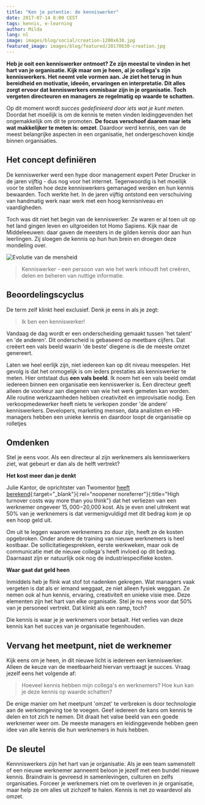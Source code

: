 ```yaml
---
title: "Ken je potentie: de kenniswerker"
date: 2017-07-14 8:00 CEST
tags: kennis, e-learning
author: Milda
lang: nl
image: images/blog/social/creation-1200x630.jpg
featured_image: images/blog/featured/20170630-creation.jpg
---
```


__Heb je ooit een kenniswerker ontmoet? Ze zijn meestal te vinden in het hart van je organisatie. Kijk maar om je heen, al je collega's zijn kenniswerkers. Het neemt vele vormen aan. Je ziet het terug in hun bereidheid en motivatie, ideeën, ervaringen en interpretatie. Dit alles zorgt ervoor dat kenniswerkers onmisbaar zijn in je organisatie. Toch vergeten directeuren en managers ze regelmatig op waarde te schatten.__

Op dit moment wordt *succes gedefinieerd door iets wat je kunt meten*. Doordat het moeilijk is om de kennis te meten vinden leidinggevenden het ongemakkelijk om dit te promoten. **De focus verschoof daarom naar iets wat makkelijker te meten is: omzet**. Daardoor werd kennis, een van de meest belangrijke aspecten in een organisatie, het ondergeschoven kindje binnen organisaties.

## Het concept definiëren

De kenniswerker werd een hype door management expert Peter Drucker in de jaren vijftig - dus nog voor het internet. Tegenwoordig is het moeilijk voor te stellen hoe deze kenniswerkers gemanaged werden en hun kennis bewaarden. Toch werkte het. In de jaren vijftig ontstond een verschuiving van handmatig werk naar werk met een hoog kennisniveau en vaardigheden.

Toch was dit niet het begin van de kenniswerker. Ze waren er al toen uit op het land gingen leven en uitgroeiden tot Homo Sapiens. Kijk naar de Middeleeuwen: daar gaven de meesters in de gilden kennis door aan hun leerlingen. Zij sloegen de kennis op hun hun brein en droegen deze mondeling over.

![Evolutie van de mensheid](/images/blog/en/homosapiens.jpg)

> Kenniswerker - een persoon van wie het werk inhoudt het creëren, delen en beheren van nuttige informatie.

## Beoordelingscyclus

De term zelf klinkt heel exclusief. Denk je eens in als je zegt:

> Ik ben een kenniswerker!

Vandaag de dag wordt er een onderscheiding gemaakt tussen 'het talent' en 'de anderen'. Dit onderscheid is gebaseerd op meetbare cijfers. Dat creëert een vals beeld waarin 'de beste' diegene is die de meeste omzet genereert.

Laten we heel eerlijk zijn, niet iedereen kan op dit niveau meespelen. Het gevolg is dat het onmogelijk is om ieders prestaties als kenniswerker te meten. Hier ontstaat dus **een vals beeld**. Ik noem het een vals beeld omdat iedereen binnen een organisatie een kenniswerker is. Een directeur geeft alleen de voorkeur aan diegenen van wie het werk gemeten kan worden. Alle routine werkzaamheden hebben creativiteit en improvisatie nodig. Een verkoopmedewerker heeft niets te verkopen zonder 'de andere' kenniswerkers. Developers, marketing mensen, data analisten en HR-managers hebben een unieke kennis en daardoor loopt de organisatie op rolletjes

## Omdenken

Stel je eens voor. Als een directeur al zijn werknemers als kenniswerkers ziet, wat gebeurt er dan als de helft vertrekt?

__Het kost meer dan je denkt__

Julie Kantor, de oprichtster van Twomentor [heeft berekend](http://www.huffingtonpost.com/julie-kantor/high-turnover-costs-way-more-than-you-think_b_9197238.html){:target="_blank"}{:rel="noopener noreferrer"}{:title="High turnover costs way more than you think"} dat het verliezen van een werknemer ongeveer $15,000-$20,000 kost. Als je even snel uitrekent wat 50% van je werknemers is dat vermenigvuldigd met dit bedrag kom je op een hoop geld uit.

Om uit te leggen waarom werknemers zo duur zijn, heeft ze de kosten opgebroken. Onder andere de training van nieuwe werknemers is heel kostbaar. De sollicitatiegesprekken, eerste werkweken, maar ook de communicatie met de nieuwe collega's heeft invloed op dit bedrag. Daarnaast zijn er natuurlijk ook nog de industriespecifieke kosten.

__Waar gaat dat geld heen__

Inmiddels heb je flink wat stof tot nadenken gekregen. Wat managers vaak vergeten is dat als er iemand weggaat, ze niet alleen fysiek weggaan. Ze nemen ook al hun kennis, ervaring, creativiteit en unieke visie mee. Deze elementen zijn het hart van elke organisatie. Stel je nu eens voor dat 50% van je personeel vertrekt. Dat klinkt als een ramp, toch?

Die kennis is waar je je werknemers voor betaalt. Het verlies van deze kennis kan het succes van je organisatie tegenhouden.

## Vervang het meetpunt, niet de werknemer

Kijk eens om je heen, in dit nieuwe licht is iedereen een kenniswerker. Alleen de keuze van de meetbaarheid hiervan vertraagt je succes. Vraag jezelf eens het volgende af:

> Hoeveel kennis hebben mijn collega's en werknemers? Hoe kun kan je deze kennis op waarde schatten?

De enige manier om het meetpunt 'omzet' te verbreken is door technologie aan de werkomgeving toe te voegen. Geef iedereen de kans om kennis te delen en tot zich te nemen. Dit draait het valse beeld van een goede werknemer weer om. De meeste managers en leidinggevende hebben geen idee van alle kennis die hun werknemers in huis hebben. 

## De sleutel

Kennniswerkers zijn het hart van je organisatie. Als je een team samenstelt of een nieuwe werknemer aanneemt beloon je jezelf met een bundel nieuwe kennis. Braindrain is gevreesd in samenlevingen, culturen en zelfs organisaties. Forceer je werknemers niet om te overleven in je organisatie, maar help ze om alles uit zichzelf te halen. Kennis is net zo waardevol als omzet.
